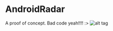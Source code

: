 # AndroidRadar

A proof of concept. Bad code yeah!!!! :>
![alt tag](https://raw.githubusercontent.com/julleb/AndroidRadar/master/pic.jpg)
